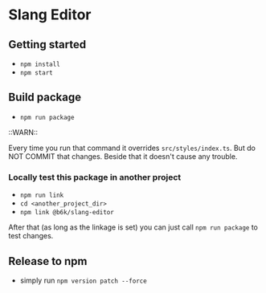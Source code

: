 # Slang Editor

## Getting started

- `npm install`
- `npm start`

## Build package

- `npm run package`

::WARN::

Every time you run that command it overrides `src/styles/index.ts`. But do NOT COMMIT that changes. Beside that it doesn't cause any trouble. 

### Locally test this package in another project

- `npm run link`
- `cd <another_project_dir>`
- `npm link @b6k/slang-editor`

After that (as long as the linkage is set) you can just call `npm run package` to test changes.

## Release to npm

- simply run `npm version patch --force`
